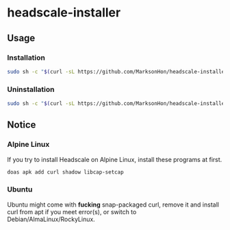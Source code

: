 # headscale-installer

## Usage

### Installation

```sh
sudo sh -c "$(curl -sL https://github.com/MarksonHon/headscale-installer/raw/refs/heads/main/installer.sh)"
```

### Uninstallation

```sh
sudo sh -c "$(curl -sL https://github.com/MarksonHon/headscale-installer/raw/refs/heads/main/uninstaller.sh)"
```

## Notice

### Alpine Linux

If you try to install Headscale on Alpine Linux, install these programs at first.

```sh
doas apk add curl shadow libcap-setcap
```

### Ubuntu

Ubuntu might come with **fucking** snap-packaged curl, remove it and install curl from apt if you meet error(s), or switch to Debian/AlmaLinux/RockyLinux.
